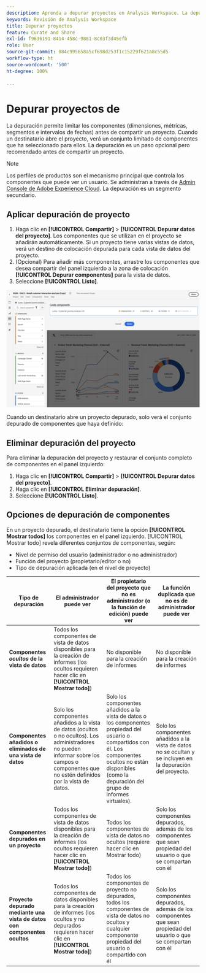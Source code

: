 ```yaml
---
description: Aprenda a depurar proyectos en Analysis Workspace. La depuración limita el acceso a los componentes antes de compartir un proyecto.
keywords: Revisión de Analysis Workspace
title: Depurar proyectos
feature: Curate and Share
exl-id: f9636191-8414-458c-9881-8c03f3d45efb
role: User
source-git-commit: 084c995658a5cf698d253f1c15229f621a8c55d5
workflow-type: ht
source-wordcount: '500'
ht-degree: 100%

---
```


# Depurar proyectos de

La depuración permite limitar los componentes (dimensiones, métricas, segmentos e intervalos de fechas) antes de compartir un proyecto. Cuando un destinatario abre el proyecto, verá un conjunto limitado de componentes que ha seleccionado para ellos. La depuración es un paso opcional pero recomendado antes de compartir un proyecto.

>[!NOTE]
> Los perfiles de productos son el mecanismo principal que controla los componentes que puede ver un usuario. Se administran a través de [Admin Console de Adobe Experience Cloud](https://experienceleague.adobe.com/es/docs/core-services/interface/administration/admin-tool-experience-cloud). La depuración es un segmento secundario.

## Aplicar depuración de proyecto

1. Haga clic en **[!UICONTROL Compartir]** > **[!UICONTROL Depurar datos del proyecto]**.
Los componentes que se utilizan en el proyecto se añadirán automáticamente.
Si un proyecto tiene varias vistas de datos, verá un destino de colocación depurada para cada vista de datos del proyecto.
1. (Opcional) Para añadir más componentes, arrastre los componentes que desea compartir del panel izquierdo a la zona de colocación **[!UICONTROL Depurar componentes]** para la vista de datos.
1. Seleccione **[!UICONTROL Listo]**.

<!--
Curation can also be applied from the [!UICONTROL Share] menu by selecting **[!UICONTROL Curate and Share]**. This option automatically curates the project to the components in use in the project. You can add additional components following the steps above.
-->

![Ventana Depurar componentes que muestra los componentes en uso del proyecto.](assets/curation-field.png)

Cuando un destinatario abre un proyecto depurado, solo verá el conjunto depurado de componentes que haya definido:


## Eliminar depuración del proyecto

Para eliminar la depuración del proyecto y restaurar el conjunto completo de componentes en el panel izquierdo:

1. Haga clic en **[!UICONTROL Compartir]** > **[!UICONTROL Depurar datos del proyecto]**.
1. Haga clic en **[!UICONTROL Eliminar depuración]**.
1. Seleccione **[!UICONTROL Listo]**.

## Opciones de depuración de componentes

En un proyecto depurado, el destinatario tiene la opción **[!UICONTROL Mostrar todos]** los componentes en el panel izquierdo. [!UICONTROL Mostrar todo] revela diferentes conjuntos de componentes, según:

* Nivel de permiso del usuario (administrador o no administrador)
* Función del proyecto (propietario/editor o no)
* Tipo de depuración aplicada (en el nivel de proyecto)

| Tipo de depuración | El administrador puede ver | El propietario del proyecto que no es administrador (o la función de edición) puede ver | La función duplicada que no es de administrador puede ver |
| --- | --- | --- | --- |
| **Componentes *ocultos* de la vista de datos** | Todos los componentes de vista de datos disponibles para la creación de informes (los ocultos requieren hacer clic en **[!UICONTROL Mostrar todo]**) | No disponible para la creación de informes | No disponible para la creación de informes |
| **Componentes añadidos o eliminados de una vista de datos** | Solo los componentes añadidos a la vista de datos (ocultos o no ocultos). Los administradores no pueden informar sobre los campos o componentes que no estén definidos por la vista de datos. | Solo los componentes añadidos a la vista de datos o los componentes propiedad del usuario o compartidos con él. Los componentes ocultos no están disponibles (como la depuración del grupo de informes virtuales). | Solo los componentes añadidos a la vista de datos no se ocultan y se incluyen en la depuración del proyecto. |
| **Componentes depurados en un proyecto** | Todos los componentes de vista de datos disponibles para la creación de informes (los ocultos requieren hacer clic en **[!UICONTROL Mostrar todo]**) | Todos los componentes de vista de datos no ocultos (requiere hacer clic en Mostrar todo) | Solo los componentes depurados, además de los componentes que sean propiedad del usuario o que se compartan con él |
| **Proyecto depurado mediante una vista de datos con componentes ocultos** | Todos los componentes de datos disponibles para la creación de informes (los ocultos y no depurados requieren hacer clic en **[!UICONTROL Mostrar todo]**) | Todos los componentes de proyecto no depurados, todos los componentes de vista de datos no ocultos y cualquier componente propiedad del usuario o compartido con él | Solo los componentes depurados, además de los componentes que sean propiedad del usuario o que se compartan con él |
